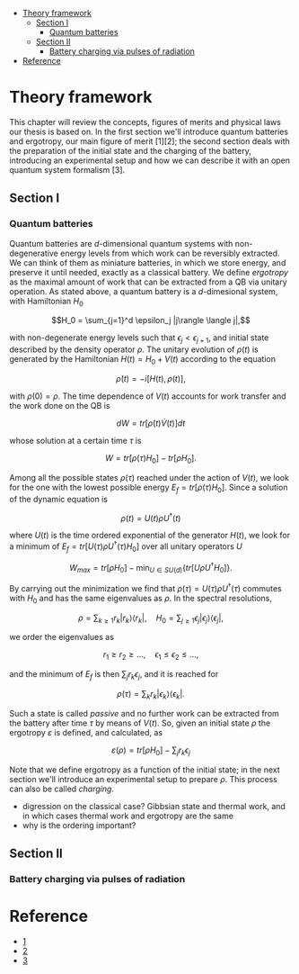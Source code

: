 <!--toc:start-->
- [Theory framework](#theory-framework)
  - [Section I](#section-i)
    - [Quantum batteries](#quantum-batteries)
  - [Section II](#section-ii)
    - [Battery charging via pulses of radiation](#battery-charging-via-pulses-of-radiation)
- [Reference](#reference)
<!--toc:end-->

# Theory framework

This chapter will review the concepts, figures of merits and physical laws our
thesis is based on. In the first section we'll introduce quantum batteries and
ergotropy, our main figure of merit [1][2]; the second section deals with the
preparation of the initial state and the charging of the battery, introducing an
experimental setup and how we can describe it with an open quantum system
formalism [3].

## Section I

### Quantum batteries

Quantum batteries are _d_-dimensional quantum systems with non-degenerative
energy levels from which work can be reversibly extracted. We can think of them
as miniature batteries, in which we store energy, and preserve it until needed,
exactly as a classical battery. We define _ergotropy_ as the maximal amount of
work that can be extracted from a QB via unitary operation.
As stated above, a quantum battery is a _d_-dimesional system, with Hamiltonian
$H_{0}$

```math
H_0 = \sum_{j=1}^d \epsilon_j |j\rangle \langle j|,
```

with non-degenerate energy levels such that $\epsilon_j < \epsilon_{j+1}$, and
initial state described by the density operator $\rho$. The unitary evolution of
$\rho(t)$ is generated by the Hamiltonian $H(t) = H_{0} + V(t)$ according to the
equation

```math
\dot{\rho}(t) = -i [H(t), \rho(t)],
```

with $\rho(0) = \rho$. The time dependence of $V(t)$ accounts for work
transfer and the work done on the QB is

```math
dW = tr[\dot{\rho}(t) \dot{V}(t)] dt
```

whose solution at a certain time $\tau$ is

```math
W = tr[\rho(\tau) H_{0}] - tr[\rho H_{0}].
```

Among all the possible states $\rho(\tau)$ reached under the action of $V(t)$,
we look for the one with the lowest possible energy $E_{f} = tr[\rho(\tau) H_{0}]$.
Since a solution of the dynamic equation is

```math
\rho(t) = U(t) \rho U^{\dagger}(t)
```

where $U(t)$ is the time ordered exponential of the generator $H(t)$, we look
for a minimum of $E_{f} = tr[U(\tau) \rho U^{\dagger}(\tau) H_{0}]$ over all
unitary operators $U$

```math
W_{max} = tr[\rho H_{0}] - \min_{U \in SU(d)} \{tr[U \rho U^{\dagger} H_{0}]\}.
```

By carrying out the minimization we find that 
$\rho(\tau) = U(\tau) \rho U^{\dagger}(\tau)$ 
commutes with $H_{0}$ and has the same eigenvalues as
$\rho$. In the spectral resolutions,

```math
\rho = \sum_{k \geq 1} r_{k} |r_{k}\rangle \langle r_{k}|, \quad
H_0 = \sum_{j \geq 1} \epsilon_{j} |\epsilon_j\rangle \langle \epsilon_j|,
```

we order the eigenvalues as

```math
r_{1} \geq r_2 \geq \dots, \quad \epsilon_1 \leq \epsilon_2 \leq \dots,
```

and the minimum of $E_f$ is then $\sum_{j} r_k \epsilon_j$, and it is reached
for

```math
\rho(\tau) = \sum_{k} r_k |\epsilon_k\rangle \langle \epsilon_k|.
```

Such a state is called _passive_ and no further work can be extracted from the
battery after time $\tau$ by means of $V(t)$. So, given an initial state $\rho$
the ergotropy $\varepsilon$ is defined, and calculated, as

```math
\varepsilon(\rho) = tr[\rho H_{0}] - \sum_{j} r_k \epsilon_j
```
Note that we define ergotropy as a function of the initial state; in the next
section we'll introduce an experimental setup to prepare $\rho$. This process
can also be called *charging*.

- digression on the classical case? Gibbsian state and thermal work, and in
which cases thermal work and ergotropy are the same
- why is the ordering important?

## Section II
### Battery charging via pulses of radiation

# Reference

- [1](https://arxiv.org/abs/1805.05507v1)
- [2](https://arxiv.org/abs/cond-mat/0401574v1)
- [3](https://journals.aps.org/pra/abstract/10.1103/PhysRevA.102.023717)
